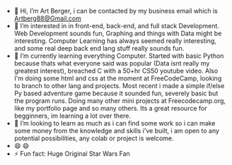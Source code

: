 - 👋 Hi, I’m Art Berger, i can be contacted by my business email which is Artberg88@Gmail.com
- 👀 I’m interested in in front-end, back-end, and full stack Development. Web Development sounds fun, Graphing and things with Data might be interesting. Computer Learning has always seemed really interesting, and some real deep back end lang stuff really sounds fun.
- 🌱 I’m currently learning everything Computer. Started with basic Python because thats what everyone said was popular (Data isnt really my greatest interest), breached C with a 50+hr CS50 youtube video. Also I'm doing some html and css at the moment at FreeCodeCamp, looking to branch to other lang and projects. Most recent i made a simple if/else Py based adventure game because it sounded fun, severely basic but the program runs. Doing many other mini projects at Freecodecamp.org, like my portfolio page and so many others. Its a great resource for begginners, im learning a lot over there.
- 💞️ I’m looking to learn as much as i can find some work so i can make some money from the knowledge and skills i've built, i am open to any potential possibilities, any colab or project is welcome.
- 😄 😄
- ⚡ Fun fact: Huge Original Star Wars Fan

<!---
ArtBerger88/ArtBerger88 is a ✨ special ✨ repository because its `README.md` (this file) appears on your GitHub profile.
You can click the Preview link to take a look at your changes.
--->
